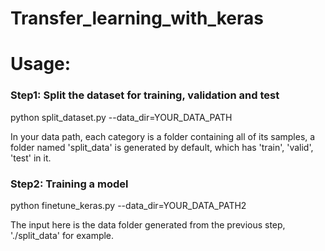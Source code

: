 # Transfer_learning_with_keras
# Usage:

### Step1: Split the dataset for training, validation and test

python split_dataset.py --data_dir=YOUR_DATA_PATH

In your data path, each category is a folder containing all of its samples, a folder named 'split_data' is generated by default, which has 'train', 'valid', 'test' in it.

### Step2: Training a model

python finetune_keras.py --data_dir=YOUR_DATA_PATH2

The input here is the data folder generated from the previous step, './split_data' for example.
